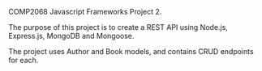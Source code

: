 COMP2068 Javascript Frameworks Project 2. 

The purpose of this project is to create a REST API using Node.js, Express.js, MongoDB and Mongoose.

The project uses Author and Book models, and contains CRUD endpoints for each.
